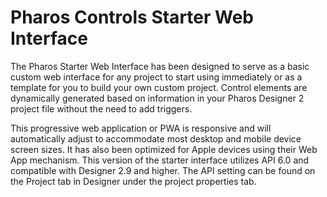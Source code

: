 # Pharos Controls Starter Web Interface

The Pharos Starter Web Interface has been designed to serve as a basic custom web interface for any
project to start using immediately or as a template for you to build your own custom project. Control elements are dynamically generated based on information in your Pharos Designer 2 project file without the need to add triggers.

This progressive web application or PWA is responsive and will automatically adjust to accommodate most desktop and mobile device screen sizes. It has also been optimized for Apple devices using their Web App mechanism. This version of the starter interface utilizes API 6.0 and compatible with Designer 2.9 and higher. The API setting can be found on the Project tab in Designer under the project properties tab.